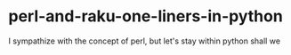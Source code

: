 # perl-and-raku-one-liners-in-python
I sympathize with the concept of perl, but let's stay within python shall we

